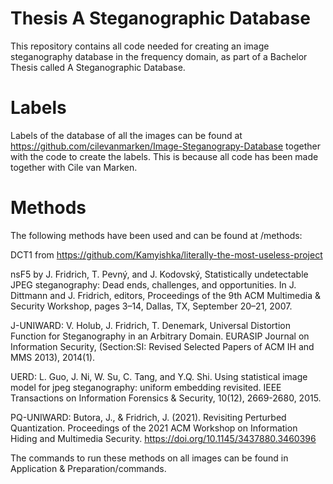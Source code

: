 # Thesis A Steganographic Database

This repository contains all code needed for creating an image steganography database in the frequency domain, as part of a Bachelor Thesis called A Steganographic Database. 

# Labels
Labels of the database of all the images can be found at https://github.com/cilevanmarken/Image-Steganograpy-Database together with the code to create the labels. This is because all code has been made together with Cile van Marken. 

# Methods
The following methods have been used and can be found at /methods: 

DCT1 from https://github.com/Kamyishka/literally-the-most-useless-project

nsF5 by J. Fridrich, T. Pevný, and J. Kodovský, Statistically undetectable JPEG steganography: Dead ends, challenges, and opportunities. In J. Dittmann and J. Fridrich, editors, Proceedings of the 9th ACM Multimedia & Security Workshop, pages 3–14, Dallas, TX, September 20–21, 2007. 

J-UNIWARD: V. Holub, J. Fridrich, T. Denemark, Universal Distortion Function for Steganography in an Arbitrary Domain. EURASIP Journal on Information Security, (Section:SI: Revised Selected Papers of ACM IH and MMS 2013), 2014(1).

UERD: L. Guo, J. Ni, W. Su, C. Tang, and Y.Q. Shi. Using statistical image model for jpeg steganography: uniform embedding revisited. IEEE Transactions on Information Forensics & Security, 10(12), 2669-2680, 2015. 

PQ-UNIWARD: Butora, J., & Fridrich, J. (2021). Revisiting Perturbed Quantization. Proceedings of the 2021 ACM Workshop on Information Hiding and Multimedia Security. https://doi.org/10.1145/3437880.3460396

The commands to run these methods on all images can be found in Application & Preparation/commands.
